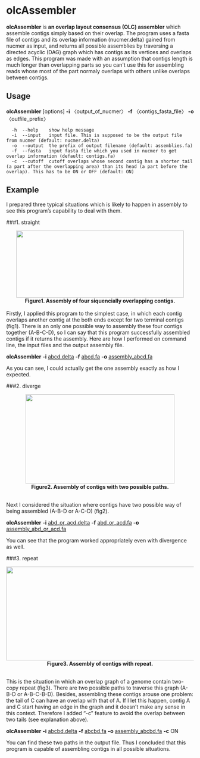 # olcAssembler
**olcAssembler** is **an overlap layout consensus (OLC) assembler** which assemble contigs simply based on their overlap. The program uses a fasta file of contigs and its overlap information (nucmer.delta) gained from nucmer as input, and returns all possible assemblies by traversing a directed acyclic (DAG) graph which has contigs as its vertices and overlaps as edges. This program was made with an assumption that contigs length is much longer than overlapping parts so you can't use this for assembling reads whose most of the part normaly overlaps with others unlike overlaps between contigs. 

## Usage
**olcAssembler** [options] **-i** 〈output_of_nucmer〉 **-f** 〈contigs_fasta_file〉 **-o** 〈outfile_prefix〉
```
  -h  --help    show help message
  -i  --input   input file. This is supposed to be the output file from nucmer (default: nucmer.delta)
  -o  --output  the prefix of output filename (default: assemblies.fa)
  -f  --fasta   input fasta file which you used in nucmer to get overlap information (default: contigs.fa)
  -c  --cutoff  cutoff overlaps whose second contig has a shorter tail (a part after the overlapping area) than its head (a part before the overlap). This has to be ON or OFF (default: ON)
  ```

## Example
 I prepared three typical situations which is likely to happen in assembly to see this program’s capability to deal with them.
 
###1. straight
<div align="center">
<img src="https://upload.wikimedia.org/wikipedia/commons/f/ff/%E3%82%AD%E3%83%A3%E3%83%97%E3%83%81%E3%83%A3.PNG" width="450" height="180" />
</div>
<div align="center">
<b>Figure1. Assembly of four siquencially overlapping contigs.</b>   
</div>
<br>
Firstly, I applied this program to the simplest case, in which each contig overlaps another contig at the both ends except for two terminal contigs (fig1). There is an only one possible way to assembly these four contigs together (A-B-C-D), so I can say that this program successfully assembled contigs if it returns the assembly. Here are how I performed on command line, the input files and the output assembly file.   

**olcAssembler** **-i** [abcd.delta][2] **-f** [abcd.fa][1] **-o** [assembly_abcd.fa][3]

[1]: https://raw.githubusercontent.com/toshihirohayashi/olcAssembler/master/testdata/contigs/abcd.fa        "abcd.fa"
[2]: https://raw.githubusercontent.com/toshihirohayashi/olcAssembler/master/testdata/contigs/abcd.delta  "abcd.delta"
[3]: https://raw.githubusercontent.com/toshihirohayashi/olcAssembler/master/testdata/assemblies/assembly_abcd.fa   "assembly_abcd.fa"

As you can see, I could actually get the one assembly exactly as how I expected.





###2. diverge
<div align="center">
<img src="https://upload.wikimedia.org/wikipedia/commons/2/29/%E3%82%AD%E3%83%A3%E3%83%97%E3%83%81%E3%83%A32.PNG" width="400" height="240" />
</div>
<div align="center">
<b>Figure2. Assembly of contigs with two possible paths.</b>   
</div>
<br>

Next I considered the situation where contigs have two possible way of being assembled (A-B-D or A-C-D) (fig2).

**olcAssembler** **-i** [abd_or_acd.delta][4] **-f** [abd_or_acd.fa][5] **-o** [assembly_abd_or_acd.fa][6]

You can see that the program worked appropriately even with divergence as well.

[4]: https://raw.githubusercontent.com/toshihirohayashi/olcAssembler/master/testdata/contigs/abd_or_acd.delta     "abd_or_acd.delta"
[5]: https://raw.githubusercontent.com/toshihirohayashi/olcAssembler/master/testdata/contigs/abd_or_acd.fa  "abd_or_acd.fa"
[6]: https://raw.githubusercontent.com/toshihirohayashi/olcAssembler/master/testdata/assemblies/assembly_abd_or_acd.fa "assembly_abd_or_acd.fa"


###3. repeat
<div align="center">
<img src="https://upload.wikimedia.org/wikipedia/commons/2/29/%E3%82%AD%E3%83%A3%E3%83%97%E3%83%81%E3%83%A33.PNG" width="630" height="252" />
</div>
<div align="center">
<b>Figure3. Assembly of contigs with repeat.</b>   
</div>
<br>

This is the situation in which an overlap graph of a genome contain two-copy repeat (fig3). There are two possible paths to traverse this graph (A-B-D or A-B-C-B-D). Besides, assembling these contigs arouse one problem: the tail of C can have an overlap with that of A. If I let this happen, contig A and C start having an edge in the graph and it doesn’t make any sense in this context. Therefore I added “-c” feature to avoid the overlap between two tails (see explanation above). 

**olcAssembler** **-i** [abcbd.delta][7] **-f** [abcbd.fa][8] **-o** [assembly_abcbd.fa][9]  **-c** ON

You can find these two paths in the output file. Thus I concluded that this program is capable of assembling contigs in all possible situations.

[7]: https://raw.githubusercontent.com/toshihirohayashi/olcAssembler/master/testdata/contigs/abcbd.delta     "abcbd.delta"
[8]: https://raw.githubusercontent.com/toshihirohayashi/olcAssembler/master/testdata/contigs/abcbd.fa "abcbd.fa"
[9]: https://raw.githubusercontent.com/toshihirohayashi/olcAssembler/master/testdata/assemblies/assembly_abcbd.fa "assembly_abcbd.fa"
